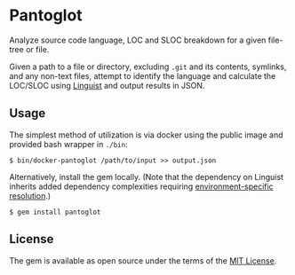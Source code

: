 # Pantoglot

Analyze source code language, LOC and SLOC breakdown for a given file-tree or file.

Given a path to a file or directory, excluding `.git` and its contents, symlinks, and any non-text files, attempt to identify the language and calculate the LOC/SLOC using [Linguist](//github.com/github/linguist) and output results in JSON.

## Usage

The simplest method of utilization is via docker using the public image and provided bash wrapper in `./bin`:

```
$ bin/docker-pantoglot /path/to/input >> output.json
```

Alternatively, install the gem locally. (Note that the dependency on Linguist inherits added dependency complexities requiring [environment-specific resolution](https://github.com/github/linguist#dependencies).)

```
$ gem install pantoglot
```

##

## License

The gem is available as open source under the terms of the [MIT License](https://opensource.org/licenses/MIT).
